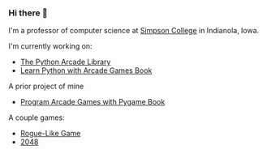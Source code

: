 ### Hi there 👋

I'm a professor of computer science at [Simpson College](https://simpson.edu/) in 
Indianola, Iowa.

I'm currently working on:

* [The Python Arcade Library](https://arcade.academy)
* [Learn Python with Arcade Games Book](https://learn.arcade.academy)

A prior project of mine

* [Program Arcade Games with Pygame Book](http://ProgramArcadeGames.com)

A couple games:

* [Rogue-Like Game](https://github.com/pythonarcade/roguelike)
* [2048](https://github.com/pvcraven/2048)

<!--
**pvcraven/pvcraven** is a ✨ _special_ ✨ repository because its `README.md` (this file) appears on your GitHub profile.

Here are some ideas to get you started:

- 🔭 I’m currently working on ...
- 🌱 I’m currently learning ...
- 👯 I’m looking to collaborate on ...
- 🤔 I’m looking for help with ...
- 💬 Ask me about ...
- 📫 How to reach me: ...
- 😄 Pronouns: ...
- ⚡ Fun fact: ...
-->
